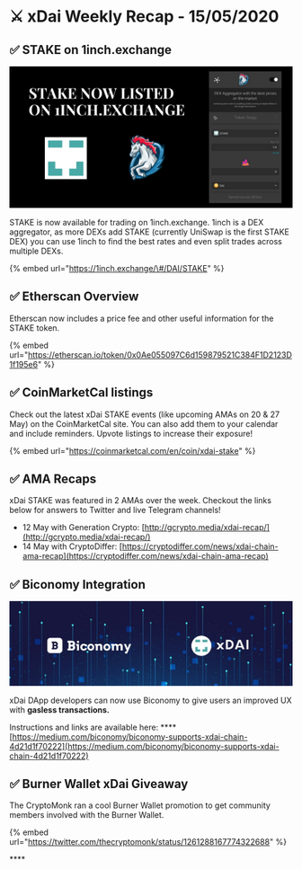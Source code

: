 # ⚔️ xDai Weekly Recap - 15/05/2020

## ✅ **STAKE on 1inch.exchange**

![](../../../.gitbook/assets/black-and-white-photo-shoes-twitter-post.png)

STAKE is now available for trading on 1inch.exchange. 1inch is a DEX aggregator, as more DEXs add STAKE \(currently UniSwap is the first STAKE DEX\) you can use 1inch to find the best rates and even split trades across multiple DEXs.

{% embed url="https://1inch.exchange/\#/DAI/STAKE" %}

## ✅ **Etherscan Overview**

Etherscan now includes a price fee and other useful information for the STAKE token.

{% embed url="https://etherscan.io/token/0x0Ae055097C6d159879521C384F1D2123D1f195e6" %}

## ✅ **CoinMarketCal listings**

Check out the latest xDai STAKE events \(like upcoming AMAs on 20 & 27 May\) on the CoinMarketCal site. You can also add them to your calendar and include reminders. Upvote listings to increase their exposure!

{% embed url="https://coinmarketcal.com/en/coin/xdai-stake" %}

## ✅ **AMA Recaps**

xDai STAKE was featured in 2 AMAs over the week. Checkout the links below for answers to Twitter and live Telegram channels!

* 12 May with Generation Crypto: [http://gcrypto.media/xdai-recap/](http://gcrypto.media/xdai-recap/)
* 14 May with CryptoDiffer: [https://cryptodiffer.com/news/xdai-chain-ama-recap](https://cryptodiffer.com/news/xdai-chain-ama-recap)



## ✅ **Biconomy Integration**

![](../../../.gitbook/assets/biconomy.jpeg)

xDai DApp developers can now use Biconomy to give users an improved UX with **gasless transactions.**

Instructions and links are available here: ****[https://medium.com/biconomy/biconomy-supports-xdai-chain-4d21d1f70222](https://medium.com/biconomy/biconomy-supports-xdai-chain-4d21d1f70222)

## ✅ Burner Wallet xDai Giveaway

The CryptoMonk ran a cool Burner Wallet promotion to get community members involved with the Burner Wallet. 

{% embed url="https://twitter.com/thecryptomonk/status/1261288167774322688" %}



\*\*\*\*





